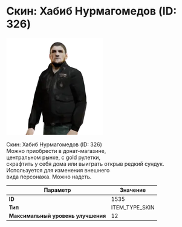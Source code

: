 # Скин: Хабиб Нурмагомедов (ID: 326)

![Item Image](../img/1535.webp?raw=true)

Скин: Хабиб Нурмагомедов (ID: 326)<br>Можно приобрести в донат-магазине,<br>центральном рынке, с gold рулетки,<br>скрафтить у себя дома или выиграть открыв редкий сундук.<br>Используется для изменения внешнего<br>вида персонажа. Можно надеть.


| Параметр | Значение |
|----------|----------|
| **ID** | 1535 |
| **Тип** | ITEM_TYPE_SKIN |
| **Максимальный уровень улучшения** | 12 |


